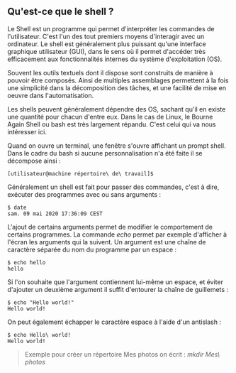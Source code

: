 ## Qu'est-ce que le shell ?

Le Shell est un programme qui permet d'interpréter les commandes de l'utilisateur. C'est l'un des
tout premiers moyens d'interagir avec un ordinateur. Le shell est généralement plus puissant qu'une
interface graphique utilisateur (GUI), dans le sens où il permet d'accéder très efficacement aux
fonctionnalités internes du système d'exploitation (OS).

Souvent les outils textuels dont il dispose sont construits de manière à pouvoir être composés.
Ainsi de multiples assemblages permettent à la fois une simplicité dans la décomposition des tâches,
et une facilité de mise en oeuvre dans l'automatisation.

Les shells peuvent généralement dépendre des OS, sachant qu'il en existe une quantité pour chacun
d'entre eux. Dans le cas de Linux, le Bourne Again Shell ou bash est très largement répandu. C'est
celui qui va nous intéresser ici.

Quand on ouvre un terminal, une fenêtre s'ouvre affichant un prompt shell. Dans le cadre du bash si
aucune personnalisation n'a été faite il se décompose ainsi :
```console
[utilisateur@machine répertoire\ de\ travail]$
```
Généralement un shell est fait pour passer des commandes, c'est à dire, exécuter des programmes avec
ou sans arguments :
```console
$ date
sam. 09 mai 2020 17:36:09 CEST
```
L'ajout de certains arguments permet de modifier le comportement de certains programmes. La commande
*echo* permet par exemple d'afficher à l'écran les arguments qui la suivent. Un argument est une
chaîne de caractère séparée du nom du programme par un espace :
```console
$ echo hello
hello
```
Si l'on souhaite que l'argument contiennent lui-même un espace, et éviter d'ajouter un deuxième
argument il suffit d'entourer la chaîne de guillemets :
```console
$ echo "Hello world!"
Hello world!
```
On peut également échapper le caractère espace à l'aide d'un antislash :
```console
$ echo Hello\ world!
Hello world!
```

> Exemple pour créer un répertoire Mes photos on écrit : *mkdir Mes\ photos*
